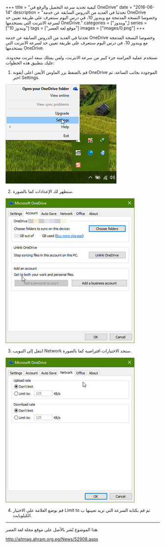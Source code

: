 +++
title = "كيفية تحديد سرعة التحميل والرفع في OneDrive"
date = "2016-06-14"
description = "تحدثنا في العديد من الدروس السابقة عن خدمة OneDrive وخصوصا النسخة المدمجة مع ويندوز 10، في درس اليوم سنتعرف على طريقة تعيين حد لسرعة الانترنت التي يستخدمها OneDrive."
categories = ["ويندوز",]
series = ["ويندوز 10"]
tags = ["موقع لغة العصر"]
images = ["images/0.png"]
+++

تحدثنا في العديد من الدروس السابقة عن خدمة OneDrive وخصوصا النسخة المدمجة مع ويندوز 10، في درس اليوم سنتعرف على طريقة تعيين حد لسرعة الانترنت التي يستخدمها OneDrive.

تستخدم عملية المزامنة جزء كبير من سرعة الانترنت، ولمن يمتلك سعة انترنت محدودة، عليك بتطبيق هذه الخطوات:

1. قم بالضغط بزر الماوس الأيمن اعلى أيقونة OneDrive الموجودة بجانب الساعة، ثم اختر Settings.

![1](images/1.jpg)

2. ستظهر لك الإعدادات كما بالصورة.

![2](images/2.jpg)

3. انتقل إلى التبويب Network ستجد الاختيارات افتراضية كما بالصورة.

![3](images/3.jpg)

4. قم بوضع العلامة على الاختيار Limit to ثم قم بكتابة السرعة التي تريد تعيينها ب الكيلوبايت.

---
هذا الموضوع نٌشر باﻷصل على موقع مجلة لغة العصر.

http://aitmag.ahram.org.eg/News/52908.aspx